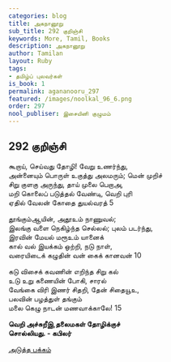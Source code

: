 ```yaml
---
categories: blog
title: அகநானூறு
sub_title: 292 குறிஞ்சி
keywords: More, Tamil, Books
description: அகநானூறு
author: Tamilan
layout: Ruby
tags:
- தமிழ்ப் புலவர்கள்
is_book: 1
permalink: agananooru_297
featured: /images/noolkal_96_6.png
order: 297
nool_publiser: இசையினி குழுமம்
---
```



## 292 குறிஞ்சி

கூறாய், செய்வது தோழி! வேறு உணர்ந்து,  
அன்னையும் பொருள் உகுத்து அலமரும்; மென் முறிச்  
சிறு குளகு அருந்து, தாய் முலை பெறாஅ,  
மறி கொலைப் படுத்தல் வேண்டி, வெறி புரி  
ஏதில் வேலன் கோதை துயல்வரத் 5

தூங்கும்ஆயின், அதூஉம் நாணுவல்;  
இலங்கு வளை நெகிழ்ந்த செல்லல்; புலம் படர்ந்து,  
இரவின் மேயல் மரூஉம் யானைக்  
கால் வல் இயக்கம் ஒற்றி, நடு நாள்,  
வரையிடைக் கழுதின் வன் கைக் கானவன் 10

கடு விசைக் கவணின் எறிந்த சிறு கல்  
உடு உறு கணையின் போகி, சாரல்  
வேங்கை விரி இணர் சிதறி, தேன் சிதையூஉ,  
பலவின் பழத்துள் தங்கும்  
மலை கெழு நாடன் மணவாக்காலே! 15

**வெறி அச்சுறீஇ,தலைமகள் தோழிக்குச்  
சொல்லியது. - கபிலர்**

[அடுத்த பக்கம்](agananooru_298)